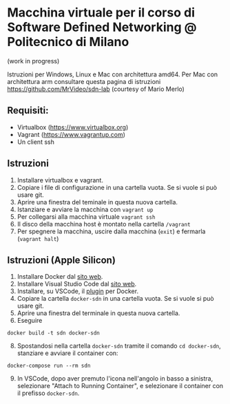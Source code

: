 # Macchina virtuale per il corso di Software Defined Networking @ Politecnico di Milano

(work in progress)

Istruzioni per Windows, Linux e Mac con architettura amd64. Per Mac con architettura arm consultare questa pagina di istruzioni https://github.com/MrVideo/sdn-lab (courtesy of Mario Merlo)

## Requisiti:
* Virtualbox (https://www.virtualbox.org)
* Vagrant (https://www.vagrantup.com)
* Un client ssh

## Istruzioni
1. Installare virtualbox e vagrant.
2. Copiare i file di configurazione in una cartella vuota. Se si vuole si può usare git.
3. Aprire una finestra del teminale in questa nuova cartella.
4. Istanziare e avviare la macchina con `vagrant up`
5. Per collegarsi alla macchina virtuale `vagrant ssh`
6. Il disco della macchina host è montato nella cartella `/vagrant`
7. Per spegnere la macchina, uscire dalla macchina (`exit`) e fermarla (`vagrant halt`)

## Istruzioni (Apple Silicon)
1. Installare Docker dal [sito web](https://www.docker.com).
2. Installare Visual Studio Code dal [sito web](https://code.visualstudio.com).
3. Installare, su VSCode, il [plugin](https://marketplace.visualstudio.com/items?itemName=ms-azuretools.vscode-docker) per Docker.
4. Copiare la cartella `docker-sdn` in una cartella vuota. Se si vuole si può usare git.
5. Aprire una finestra del terminale in questa nuova cartella.
7. Eseguire
```
docker build -t sdn docker-sdn
```
8. Spostandosi nella cartella `docker-sdn` tramite il comando `cd docker-sdn`, stanziare e avviare il container con:
```
docker-compose run --rm sdn
```
9. In VSCode, dopo aver premuto l'icona nell'angolo in basso a sinistra, selezionare "Attach to Running Container", e selezionare il container con il prefisso `docker-sdn`.
